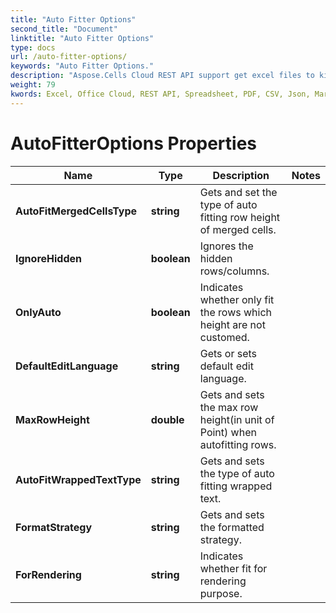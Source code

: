 ```yaml
---
title: "Auto Fitter Options"
second_title: "Document"
linktitle: "Auto Fitter Options"
type: docs
url: /auto-fitter-options/
keywords: "Auto Fitter Options."
description: "Aspose.Cells Cloud REST API support get excel files to kinds of format files. SDK support kinds of development languages. They include Android, C#, Go, Java, NodeJS, Perl, PHP, Python, Ruby, and swift."
weight: 79
kwords: Excel, Office Cloud, REST API, Spreadsheet, PDF, CSV, Json, Markdown, Save Options
---
```


# AutoFitterOptions Properties

Name | Type | Description | Notes
------------ | ------------- | ------------- | -------------
**AutoFitMergedCellsType** | **string** | Gets and set the type of auto fitting row height of merged cells. |
**IgnoreHidden** | **boolean** | Ignores the hidden rows/columns. |
**OnlyAuto** | **boolean** | Indicates whether only fit the rows which height are not customed. |
**DefaultEditLanguage** | **string** | Gets or sets default edit language. |
**MaxRowHeight** | **double** | Gets and sets the max row height(in unit of Point) when autofitting rows. |
**AutoFitWrappedTextType** | **string** | Gets and sets the type of auto fitting wrapped text. |
**FormatStrategy** | **string** | Gets and sets the formatted strategy. |
**ForRendering** | **string** | Indicates whether fit for rendering purpose. |
